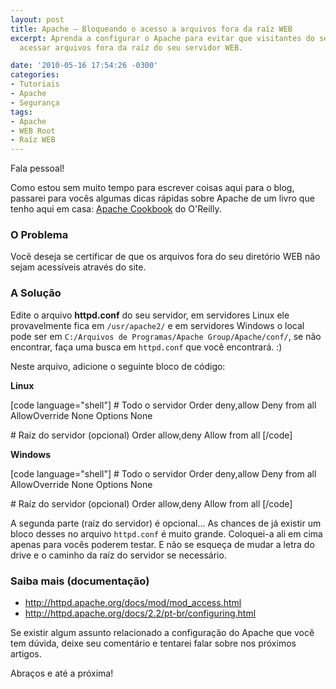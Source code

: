 ```yaml
---
layout: post
title: Apache – Bloqueando o acesso a arquivos fora da raíz WEB
excerpt: Aprenda a configurar o Apache para evitar que visitantes do seu site consigam
  acessar arquivos fora da raíz do seu servidor WEB.

date: '2010-05-16 17:54:26 -0300'
categories:
- Tutoriais
- Apache
- Segurança
tags:
- Apache
- WEB Root
- Raíz WEB
---
```

<p>Fala pessoal!</p>
<p>Como estou sem muito tempo para escrever coisas aqui para o blog, passarei para vocês algumas dicas rápidas sobre Apache de um livro que tenho aqui em casa: <a title="Apache Cookbook, O'Reilly" href="http://oreilly.com/catalog/9780596001919">Apache Cookbook</a> do O'Reilly.</p>
<h3>O Problema</h3>
<p>Você deseja se certificar de que os arquivos fora do seu diretório WEB não sejam acessíveis através do site.</p>
<h3>A Solução</h3>
<p>Edite o arquivo <strong>httpd.conf</strong> do seu servidor, em servidores Linux ele provavelmente fica em <code>/usr/apache2/</code> e em servidores Windows o local pode ser em <code>C:/Arquivos de Programas/Apache Group/Apache/conf/</code>, se não encontrar, faça uma busca em <code>httpd.conf</code> que você encontrará. :)</p>
<p>Neste arquivo, adicione o seguinte bloco de código:</p>
<p><strong>Linux</strong></p>
<p>[code language="shell"]
# Todo o servidor
<Directory />
	Order deny,allow
	Deny from all
	AllowOverride None
	Options None
</Directory></p>
<p># Raíz do servidor (opcional)
<Directory /var/www/>
	Order allow,deny
	Allow from all
</Directory>
[/code]</p>
<p><strong>Windows</strong></p>
<p>[code language="shell"]
# Todo o servidor
<Directory C:/>
	Order deny,allow
	Deny from all
	AllowOverride None
	Options None
</Directory></p>
<p># Raíz do servidor (opcional)
<Directory C:/webroot/>
	Order allow,deny
	Allow from all
</Directory>
[/code]</p>
<p>A segunda parte (raíz do servidor) é opcional... As chances de já existir um bloco desses no arquivo <code>httpd.conf</code> é muito grande. Coloquei-a ali em cima apenas para vocês poderem testar. E não se esqueça de mudar a letra do drive e o caminho da raíz do servidor se necessário.</p>
<h3>Saiba mais (documentação)</h3>
<ul>
<li><a title="Apache - mod_access" href="http://httpd.apache.org/docs/mod/mod_access.html">http://httpd.apache.org/docs/mod/mod_access.html</a></li>
<li><a title="Apache - Configuração" href="http://httpd.apache.org/docs/2.2/pt-br/configuring.html">http://httpd.apache.org/docs/2.2/pt-br/configuring.html</a></li>
</ul>
<p>Se existir algum assunto relacionado a configuração do Apache que você tem dúvida, deixe seu comentário e tentarei falar sobre nos próximos artigos.</p>
<p>Abraços e até a próxima!</p>
